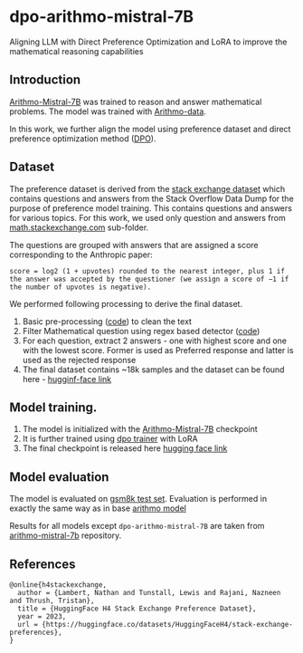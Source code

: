 # dpo-arithmo-mistral-7B
Aligning LLM with Direct Preference Optimization and LoRA to improve the mathematical reasoning capabilities

## Introduction
[Arithmo-Mistral-7B](https://github.com/akjindal53244/Arithmo-Mistral-7B) was trained to reason and answer mathematical problems. The model was trained with [Arithmo-data](https://huggingface.co/datasets/akjindal53244/Arithmo-Data).

In this work, we further align the model using preference dataset and direct preference optimization method ([DPO](https://arxiv.org/abs/2305.18290)).

## Dataset
The preference dataset is derived from the [stack exchange dataset](https://huggingface.co/datasets/HuggingFaceH4/stack-exchange-preferences) which contains questions and answers from the Stack Overflow Data Dump for the purpose of preference model training. This contains questions and answers for various topics. For this work, we used only question and answers from [math.stackexchange.com](https://huggingface.co/datasets/HuggingFaceH4/stack-exchange-preferences/tree/main/data/math.meta.stackexchange.com) sub-folder.

The questions are grouped with answers that are assigned a score corresponding to the Anthropic paper:
```
score = log2 (1 + upvotes) rounded to the nearest integer, plus 1 if the answer was accepted by the questioner (we assign a score of −1 if the number of upvotes is negative).
```

We performed following processing to derive the final dataset.
1) Basic pre-processing ([code](https://github.com/PraveenSH/dpo-arithmo-mistral-7B/blob/main/src/data_processing/stack_exchange_data.py)) to clean the text
2) Filter Mathematical question using regex based detector ([code](https://github.com/PraveenSH/dpo-arithmo-mistral-7B/blob/main/src/data_processing/stack_exchange_data.py))
3) For each question, extract 2 answers - one with highest score and one with the lowest score. Former is used as Preferred response and latter is used as the rejected response
4) The final dataset contains ~18k samples and the dataset can be found here - [hugginf-face link]()

## Model training.
1) The model is initialized with the [Arithmo-Mistral-7B](https://huggingface.co/akjindal53244/Arithmo-Mistral-7B) checkpoint
2) It is further trained using [dpo trainer](https://huggingface.co/docs/trl/main/en/dpo_trainer) with LoRA
3) The final checkpoint is released here [hugging face link]()

## Model evaluation
The model is evaluated on [gsm8k test set](https://huggingface.co/datasets/gsm8k/viewer/main/test). Evaluation is performed in exactly the same way as in base [arithmo model](https://github.com/akjindal53244/Arithmo-Mistral-7B)

Results for all models except `dpo-arithmo-mistral-7B` are taken from [arithmo-mistral-7b](https://github.com/akjindal53244/Arithmo-Mistral-7B) repository.

## References

```
@online{h4stackexchange,
  author = {Lambert, Nathan and Tunstall, Lewis and Rajani, Nazneen and Thrush, Tristan},
  title = {HuggingFace H4 Stack Exchange Preference Dataset},
  year = 2023,
  url = {https://huggingface.co/datasets/HuggingFaceH4/stack-exchange-preferences},
}
```

